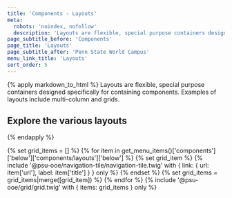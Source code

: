 ```yaml
---
title: 'Components - Layouts'
meta:
  robots: 'noindex, nofollow'
  description: 'Layouts are flexible, special purpose containers designed specifically for containing components. Examples of layouts include multi-column and grids.'
page_subtitle_before: 'Components'
page_title: 'Layouts'
page_subtitle_after: 'Penn State World Campus'
menu_link_title: 'Layouts'
sort_order: 5
---
```


{% apply markdown_to_html %}
Layouts are flexible, special purpose containers designed specifically for containing components. Examples of layouts include multi-column and grids.

## Explore the various layouts
{% endapply %}

{% set grid_items = [] %}
{% for item in get_menu_items()['components']['below']['components/layouts']['below'] %}
{% set grid_item %}
{% include '@psu-ooe/navigation-tile/navigation-tile.twig' with {
link: { url: item['url'], label: item['title'] }
} only %}
{% endset %}
{% set grid_items = grid_items|merge([grid_item]) %}
{% endfor %}
{% include '@psu-ooe/grid/grid.twig' with {
items: grid_items
} only %}

